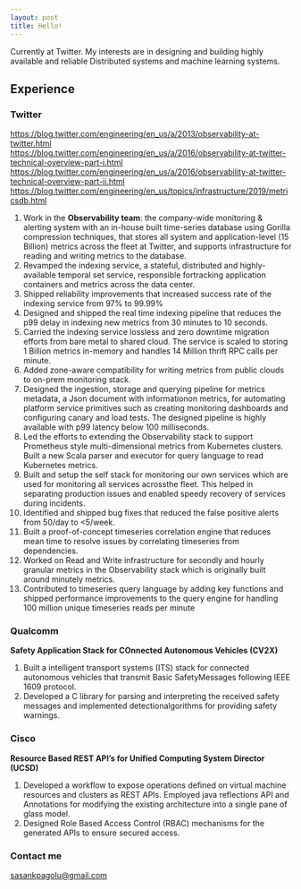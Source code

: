 ```yaml
---
layout: post
title: Hello!
---
```


Currently at Twitter. My interests are in designing and building highly available and reliable Distributed systems and machine learning systems.

## Experience
### Twitter
https://blog.twitter.com/engineering/en_us/a/2013/observability-at-twitter.html
https://blog.twitter.com/engineering/en_us/a/2016/observability-at-twitter-technical-overview-part-i.html
https://blog.twitter.com/engineering/en_us/a/2016/observability-at-twitter-technical-overview-part-ii.html
https://blog.twitter.com/engineering/en_us/topics/infrastructure/2019/metricsdb.html

1. Work in the **Observability team**:  the company-wide monitoring & alerting system with an in-house built time-series database using Gorilla compression techniques, that stores all system and application-level (15 Billion) metrics across the fleet at Twitter, and supports infrastructure for reading and writing metrics to the database.
2. Revamped the indexing service, a stateful, distributed and highly-available temporal set service, responsible fortracking application containers and metrics across the data center.
3. Shipped reliability improvements that increased success rate of the indexing service from 97% to 99.99%
4. Designed and shipped the real time indexing pipeline that reduces the p99 delay in indexing new metrics from 30 minutes to 10 seconds.
5. Carried the indexing service lossless and zero downtime migration efforts from bare metal to shared cloud. The service is scaled to storing 1 Billion metrics in-memory and handles 14 Million thrift RPC calls per minute.
6. Added zone-aware compatibility for writing metrics from public clouds to on-prem monitoring stack.
7. Designed the ingestion, storage and querying pipeline for metrics metadata, a Json document with informationon metrics, for automating platform service primitives such as creating monitoring dashboards and configuring canary and load tests. The designed pipeline is highly available with p99 latency below 100 milliseconds.
8. Led the efforts to extending the Observability stack to support Prometheus style multi-dimensional metrics from Kubernetes clusters.  Built a new Scala parser and executor for query language to read Kubernetes metrics.
9. Built and setup the self stack for monitoring our own services which are used for monitoring all services acrossthe fleet. This helped in separating production issues and enabled speedy recovery of services during incidents.
10. Identified and shipped bug fixes that reduced the false positive alerts from 50/day to <5/week.
11. Built a proof-of-concept timeseries correlation engine that reduces mean time to resolve issues by correlating timeseries from dependencies.
12. Worked on Read and Write infrastructure for secondly and hourly granular metrics in the Observability stack which is originally built around minutely metrics.
13. Contributed to timeseries query language by adding key functions and shipped performance improvements to the query engine for handling 100 million unique timeseries reads per minute

### Qualcomm

**Safety Application Stack for COnnected Autonomous Vehicles (CV2X)**

1. Built a intelligent transport systems (ITS) stack for connected autonomous vehicles that transmit Basic SafetyMessages following IEEE 1609 protocol.
2. Developed  a  C  library  for  parsing  and  interpreting  the  received  safety  messages  and  implemented  detectionalgorithms for providing safety warnings.

### Cisco

**Resource Based REST API’s for Unified Computing System Director (UCSD)**

1. Developed a workflow to expose operations defined on virtual machine resources and clusters as REST APIs. Employed
java reflections API and Annotations for modifying the existing architecture into a single pane of glass model.
2. Designed Role Based Access Control (RBAC) mechanisms for the generated APIs to ensure secured access.

### Contact me

[sasankpagolu@gmail.com](mailto:sasankpagolu@gmail.com)

